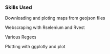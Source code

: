 <h3><b>Skills Used </b></h3>

Downloading and ploting maps from geojson files

Webscraping with Rselenium and Rvest 

Various Regexs 

Plotting with ggplotly and plot
